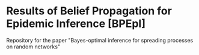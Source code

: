 # Results of Belief Propagation for Epidemic Inference \[BPEpI\]
Repository for the paper "Bayes-optimal inference for spreading processes on random networks"
